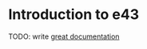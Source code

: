 # Introduction to e43

TODO: write [great documentation](http://jacobian.org/writing/what-to-write/)
